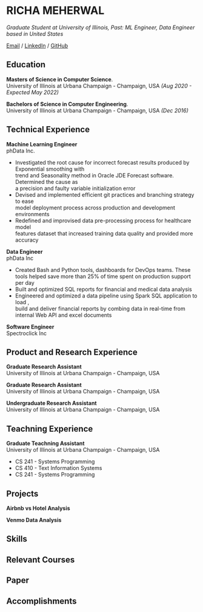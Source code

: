#                                                                     RICHA MEHERWAL

_Graduate Student at University of Illinois, Past: ML Engineer, Data Engineer based in United States_

[Email](mailto:richa.meherwal@gmail.com) / [LinkedIn](https://www.linkedin.com/in/richameherwal/) / [GitHub](https://github.com/richameher/)

##  Education

**Masters of Science in Computer Science**.  
University of Illinois at Urbana Champaign - Champaign, USA _(Aug 2020 - Expected May 2022)_ 

**Bachelors of Science in Computer Engineering**.  
University of Illinois at Urbana Champaign - Champaign, USA  _(Dec 2016)_

## Technical Experience

**Machine Learning Engineer**   
phData Inc.  
* Investigated the root cause for incorrect forecast results produced by Exponential smoothing with     
trend and Seasonality method in Oracle JDE Forecast software. Determined the cause as   
a precision and faulty variable initialization error
* Devised and implemented efficient git practices and branching strategy to ease   
model deployment process across production and development environments
* Redefined and improvised data pre-processing process for healthcare model   
features dataset that increased training data quality and provided more accuracy

**Data Engineer**   
phData Inc

* Created Bash and Python tools, dashboards for DevOps teams. These tools helped save more than 25% of time spent on production support per day
* Built and optimized SQL reports for financial and medical data analysis
* Engineered and optimized a data pipeline using Spark SQL application to load , <br>
build and deliver financial reports by combing data in real-time from internal Web API and excel documents

**Software Engineer**   
Spectroclick Inc 


## Product and Research Experience 

**Graduate Research Assistant**   
University of Illinois at Urbana Champaign - Champaign, USA 

**Graduate Research Assistant**   
University of Illinois at Urbana Champaign - Champaign, USA 

**Undergraduate Research Assistant**   
University of Illinois at Urbana Champaign - Champaign, USA 

## Teachning Experience 

**Graduate Teachning Assistant**   
University of Illinois at Urbana Champaign - Champaign, USA

* CS 241 - Systems Programming 
* CS 410 - Text Information Systems
* CS 241 - Systems Programming 


## Projects

**Airbnb vs Hotel Analysis** 

**Venmo Data Analysis**

## Skills

## Relevant Courses 

## Paper

## Accomplishments 






